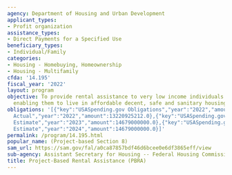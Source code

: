 ```yaml
---
agency: Department of Housing and Urban Development
applicant_types:
- Profit organization
assistance_types:
- Direct Payments for a Specified Use
beneficiary_types:
- Individual/Family
categories:
- Housing - Homebuying, Homeownership
- Housing - Multifamily
cfda: '14.195'
fiscal_year: '2022'
layout: program
objective: To provide rental assistance to very low income individuals and families
  enabling them to live in affordable decent, safe and sanitary housing.
obligations: '[{"key":"USASpending.gov Obligations","year":"2022","amount":13843115374.17},{"key":"SAM.gov
  Actual","year":"2022","amount":13220925212.0},{"key":"USASpending.gov Obligations","year":"2023","amount":13015781143.47},{"key":"SAM.gov
  Estimate","year":"2023","amount":14679000000.0},{"key":"USASpending.gov Obligations","year":"2024","amount":0.0},{"key":"SAM.gov
  Estimate","year":"2024","amount":14679000000.0}]'
permalink: /program/14.195.html
popular_name: (Project-based Section 8)
sam_url: https://sam.gov/fal/a0ca87857bdf46d6bcee0e6df3865eff/view
sub-agency: Assistant Secretary for Housing -- Federal Housing Commissioner
title: Project-Based Rental Assistance (PBRA)
---
```

